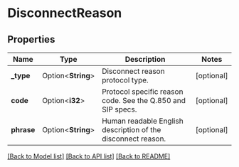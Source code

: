# DisconnectReason

## Properties

Name | Type | Description | Notes
------------ | ------------- | ------------- | -------------
**_type** | Option<**String**> | Disconnect reason protocol type. | [optional]
**code** | Option<**i32**> | Protocol specific reason code. See the Q.850 and SIP specs. | [optional]
**phrase** | Option<**String**> | Human readable English description of the disconnect reason. | [optional]

[[Back to Model list]](../README.md#documentation-for-models) [[Back to API list]](../README.md#documentation-for-api-endpoints) [[Back to README]](../README.md)


